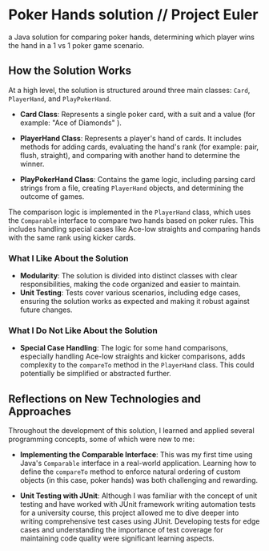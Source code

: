 # Poker Hands solution // Project Euler

a Java solution for comparing poker hands, determining which player wins the hand in a 1 vs 1 poker game scenario. 

## How the Solution Works

At a high level, the solution is structured around three main classes: `Card`, `PlayerHand`, and `PlayPokerHand`.

- **Card Class**: Represents a single poker card, with a suit and a value (for example: "Ace of Diamonds" ).

- **PlayerHand Class**: Represents a player's hand of cards. It includes methods for adding cards, evaluating the hand's rank (for example: pair, flush, straight), and comparing with another hand to determine the winner.

- **PlayPokerHand Class**: Contains the game logic, including parsing card strings from a file, creating `PlayerHand` objects, and determining the outcome of games.

The comparison logic is implemented in the `PlayerHand` class, which uses the `Comparable` interface to compare two hands based on poker rules. This includes handling special cases like Ace-low straights and comparing hands with the same rank using kicker cards.

### What I Like About the Solution

- **Modularity**: The solution is divided into distinct classes with clear responsibilities, making the code organized and easier to maintain.
- **Unit Testing**: Tests cover various scenarios, including edge cases, ensuring the solution works as expected and making it robust against future changes.

### What I Do Not Like About the Solution

- **Special Case Handling**: The logic for some hand comparisons, especially handling Ace-low straights and kicker comparisons, adds complexity to the `compareTo` method in the `PlayerHand` class. This could potentially be simplified or abstracted further.

## Reflections on New Technologies and Approaches

Throughout the development of this solution, I learned and applied several programming concepts, some of which were new to me:

- **Implementing the Comparable Interface**: This was my first time using Java's `Comparable` interface in a real-world application. Learning how to define the `compareTo` method to enforce natural ordering of custom objects (in this case, poker hands) was both challenging and rewarding.

- **Unit Testing with JUnit**: Although I was familiar with the concept of unit testing and have worked with JUnit framework writing automation tests for a university course, this project allowed me to dive deeper into writing comprehensive test cases using JUnit. Developing tests for edge cases and understanding the importance of test coverage for maintaining code quality were significant learning aspects.
